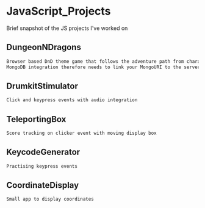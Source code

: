 # JavaScript_Projects
Brief snapshot of the JS projects I've worked on

## DungeonNDragons
```bash
Browser based DnD theme game that follows the adventure path from character creation to combat arena with multimedia integration
MongoDB integration therefore needs to link your MongoURI to the server.js file
```

## DrumkitStimulator
```bash
Click and keypress events with audio integration
```

## TeleportingBox
```bash
Score tracking on clicker event with moving display box
```

## KeycodeGenerator
```bash
Practising keypress events
```

## CoordinateDisplay
```bash
Small app to display coordinates
```
